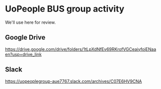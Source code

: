 # UoPeople BUS group activity

We'll use here for review.

## Google Drive

https://drive.google.com/drive/folders/1tLpXdNfEv69RKrofVGCeajyfojENaaen?usp=drive_link 

## Slack
https://uopeoplegroup-aue7767.slack.com/archives/C07E6HV9CNA

